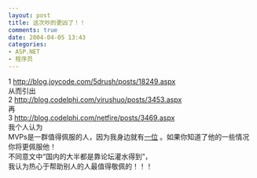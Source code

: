 ```yaml
---
layout: post
title: 这次吵的更凶了！！
comments: true
date: 2004-04-05 13:43
categories:
- ASP.NET
- 程序员
---
```


<p>1 <a href="http://blog.joycode.com/5drush/posts/18249.aspx">http://blog.joycode.com/5drush/posts/18249.aspx</a><br />从而引出<br />2 <a href="http://blog.codelphi.com/virushuo/posts/3453.aspx">http://blog.codelphi.com/virushuo/posts/3453.aspx</a><br />再<br />3 <a href="http://blog.codelphi.com/netfire/posts/3469.aspx">http://blog.codelphi.com/netfire/posts/3469.aspx</a><br />我个人认为<br />MVPs是一群值得佩服的人，因为我身边就有<a href="http://www.webdiyer.com">一位</a> 。如果你知道了他的一些情况你将更佩服他！<br />不同意文中“国内的大半都是靠论坛灌水得到”，<br />我认为热心于帮助别人的人最值得敬佩的！！！</p>				
